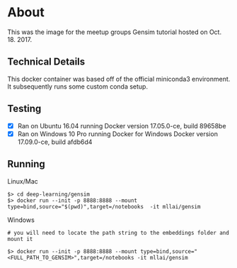 # About
This was the image for the meetup groups Gensim tutorial hosted on Oct. 18. 2017.

## Technical Details
This docker container was based off of the official miniconda3 environment. It subsequently runs some custom conda setup.

## Testing
- [x] Ran on Ubuntu 16.04 running Docker version 17.05.0-ce, build 89658be
- [x] Ran on Windows 10 Pro running Docker for Windows Docker version 17.09.0-ce, build afdb6d4

## Running

Linux/Mac
```
$> cd deep-learning/gensim
$> docker run --init -p 8888:8888 --mount type=bind,source="$(pwd)",target=/notebooks  -it mllai/gensim
```

Windows
```
# you will need to locate the path string to the embeddings folder and mount it

$> docker run --init -p 8888:8888 --mount type=bind,source="<FULL_PATH_TO_GENSIM>",target=/notebooks -it mllai/gensim
```
